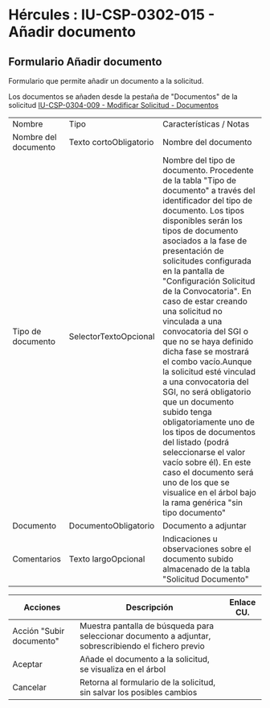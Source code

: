 # Hércules : IU\-CSP\-0302\-015 \- Añadir documento



## Formulario Añadir documento

Formulario que permite añadir un documento a la solicitud.

Los documentos se añaden desde la pestaña de "Documentos" de la solicitud [IU\-CSP\-0304\-009 \- Modificar Solicitud \- Documentos](/hercules/sgi-sistema-de-gestion-de-investigacion/requisitos-y-analisis-funcional/analisis-funcional-sgi-hercules/csp-modulo-de-convocatorias-ayudas-solicitudes-proyectos-y-contratos-y-grupos-de-investigacion/csp-interfaz-de-usuario/iu-csp-0300-gestion-de-solicitudes/iu-csp-0304-modificar-solicitud/iu-csp-0304-009-modificar-solicitud-documentos.md "/hercules/sgi-sistema-de-gestion-de-investigacion/requisitos-y-analisis-funcional/analisis-funcional-sgi-hercules/csp-modulo-de-convocatorias-ayudas-solicitudes-proyectos-y-contratos-y-grupos-de-investigacion/csp-interfaz-de-usuario/iu-csp-0300-gestion-de-solicitudes/iu-csp-0304-modificar-solicitud/iu-csp-0304-009-modificar-solicitud-documentos.md")



|  | | |
| --- | --- | --- |
| Nombre | Tipo | Características / Notas |
| Nombre del documento | Texto cortoObligatorio | Nombre del documento |
| Tipo de documento | SelectorTextoOpcional | Nombre del tipo de documento. Procedente de la tabla "Tipo de documento" a través del identificador del tipo de documento. Los tipos disponibles serán los tipos de documento asociados a la fase de presentación de solicitudes configurada en la pantalla de "Configuración Solicitud de la Convocatoria". En caso de estar creando una solicitud no vinculada a una convocatoria del SGI o que no se haya definido dicha fase se mostrará el combo vacío.Aunque la solicitud esté vinculad a una convocatoria del SGI, no será obligatorio que un documento subido tenga obligatoriamente uno de los tipos de documentos del listado (podrá seleccionarse el valor vacío sobre él). En este caso el documento será uno de los que se visualice en el árbol bajo la rama genérica "sin tipo documento" |
| Documento | DocumentoObligatorio | Documento a adjuntar |
| Comentarios | Texto largoOpcional | Indicaciones u observaciones sobre el documento subido almacenado de la tabla "Solicitud Documento" |



| Acciones | Descripción | Enlace CU. |
| --- | --- | --- |
| Acción "Subir documento" | Muestra pantalla de búsqueda para seleccionar documento a adjuntar, sobrescribiendo el fichero previo |  |
| Aceptar | Añade el documento a la solicitud, se visualiza en el árbol |  |
| Cancelar | Retorna al formulario de la solicitud, sin salvar los posibles cambios |  |

  
  
  
  
  
  






